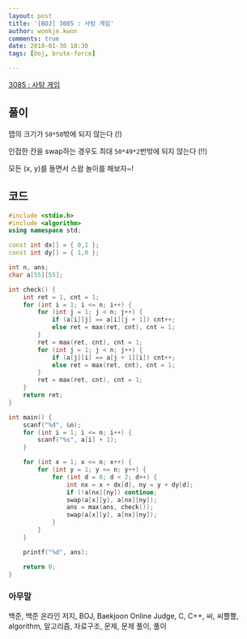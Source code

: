 ```yaml
---
layout: post
title: '[BOJ] 3085 : 사탕 게임'
author: wookje.kwon
comments: true
date: 2018-01-30 18:30
tags: [boj, brute-force]

---
```


[3085 : 사탕 게임](https://www.acmicpc.net/problem/3085)

## 풀이

맵의 크기가 `50*50`밖에 되지 않는다 (!)

인접한 칸을 swap하는 경우도 최대 `50*49*2`번밖에 되지 않는다 (!!)

모든 (x, y)를 돌면서 스왑 놀이를 해보자~!

## 코드

```cpp
#include <stdio.h>
#include <algorithm>
using namespace std;

const int dx[] = { 0,1 };
const int dy[] = { 1,0 };

int n, ans;
char a[55][55];

int check() {
	int ret = 1, cnt = 1;
	for (int i = 1; i <= n; i++) {
		for (int j = 1; j < n; j++) {
			if (a[i][j] == a[i][j + 1]) cnt++;
			else ret = max(ret, cnt), cnt = 1;
		}
		ret = max(ret, cnt), cnt = 1;
		for (int j = 1; j < n; j++) {
			if (a[j][i] == a[j + 1][i]) cnt++;
			else ret = max(ret, cnt), cnt = 1;
		}
		ret = max(ret, cnt), cnt = 1;
	}
	return ret;
}

int main() {
	scanf("%d", &n);
	for (int i = 1; i <= n; i++) {
		scanf("%s", a[i] + 1);
	}

	for (int x = 1; x <= n; x++) {
		for (int y = 1; y <= n; y++) {
			for (int d = 0; d < 2; d++) {
				int nx = x + dx[d], ny = y + dy[d];
				if (!a[nx][ny]) continue;
				swap(a[x][y], a[nx][ny]);
				ans = max(ans, check());
				swap(a[x][y], a[nx][ny]);
			}
		}
	}

	printf("%d", ans);

	return 0;
}
```

### 아무말  
백준, 백준 온라인 저지, BOJ, Baekjoon Online Judge, C, C++, 씨, 씨쁠쁠, algorithm, 알고리즘, 자료구조, 문제, 문제 풀이, 풀이
